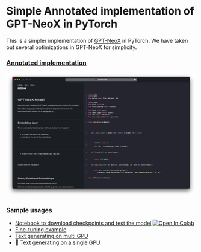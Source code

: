 # Simple Annotated implementation of GPT-NeoX in PyTorch

This is a simpler implementation of [GPT-NeoX](https://github.com/EleutherAI/gpt-neox) in PyTorch.
We have taken out several optimizations in GPT-NeoX for simplicity.

### [Annotated implementation](https://lit.labml.ai/github/labmlai/neox/tree/main/src/neox/__init__.py)

[![Screenshot](https://github.com/labmlai/neox/blob/main/assets/annotated_gpt_neox_model.png)](https://lit.labml.ai/github/labmlai/neox/tree/main/src/neox/__init__.py)

### Sample usages

* [Notebook to download checkpoints and test the model](https://github.com/labmlai/neox/blob/main/notebooks/download_and_evaluate.ipynb)
  [![Open In Colab](https://colab.research.google.com/assets/colab-badge.svg)](https://colab.research.google.com/github/labmlai//neox/blob/main/notebooks/download_and_evaluate.ipynb)
* [Fine-tuning example](https://lit.labml.ai/github/labmlai/neox/tree/main/src/neox/samples/fine_tune_biases.py)
* [Text generating on multi GPU](https://lit.labml.ai/github/labmlai/neox/tree/main/src/neox/samples/generating_pipe.html)
* 🚧 [Text generating on a single GPU](https://lit.labml.ai/github/labmlai/neox/tree/main/src/neox/samples/generating_single_gpu.html)
